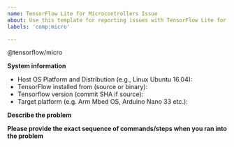 ```yaml
---
name: TensorFlow Lite for Microcontrollers Issue
about: Use this template for reporting issues with TensorFlow Lite for microcontrollers
labels: 'comp:micro'

---
```


@tensorflow/micro

**System information**
- Host OS Platform and Distribution (e.g., Linux Ubuntu 16.04):
- TensorFlow installed from (source or binary):
- Tensorflow version (commit SHA if source):
- Target platform (e.g. Arm Mbed OS, Arduino Nano 33 etc.):

**Describe the problem**

**Please provide the exact sequence of commands/steps when you ran into the problem**

